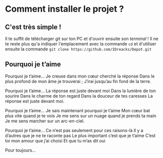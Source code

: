 # Comment installer le projet ?

## C'est très simple !

Il te suffit de télécharger git sur ton PC et d'ouvrir ensuite son _terminal_ !
Il ne te reste plus qu'a indiquer l'emplacement avec la commande `cd` et d'utiliser ensuite la commande `git clone https://github.com/IDreacks/Depot.git`

## Pourquoi je t’aime

Pourquoi je t’aime…
Je creuse dans mon cœur cherché la réponse
Dans le plus profond de mon âme je trouverai ;
J’irai jusqu’au fin fond de la terre.

Pourquoi je t’aime…
La réponse est juste devant moi
Dans la lumière de ton sourire
Dans le charme de ton regard
Dans la douceur de tes caresses
La réponse est juste devant moi.

Pourquoi je t’aime…
Je sais maintenant pourquoi je t’aime
Mon cœur bat plus vite quand je te vois
Je me sens sur un nuage quand je prends ta main
Je me sens marcher sur un arc-en-ciel.

Pourquoi je t’aime…
Ce n’est pas seulement pour ces raisons-là
Il y a d’autres que je ne te raconte pas
Le plus important c’est que je t’aime
C’est toi mon amour que j’ai choisi
Et que tu m’as dit oui

Pour toujours…
